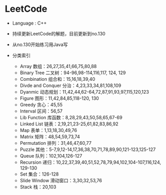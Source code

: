 # LeetCode

* Language : C++

* 持续更新LeetCode的解题，目前更新到no.130
* 从no.130开始练习用Java写

* 分类索引
  * Array 数组：26,27,35,41,66,75,80,88
  * Binary Tree 二叉树：94-96,98-114,116,117, 124, 129
  * Combination 组合和：15,16,18,39,40
  * Divde and Conquer 分治：4,23,33,34,81,108,109
  * Dyanmic 动态规划：11,42,44,62-64,72,87,91,93,97,115,120,123
  * Figure 图形：11,42,84,85,118-120, 130
  * Greedy 贪心：45,55
  * Interval 区间：56,57
  * Lib Function 库函数：8,28,29,43,50,58,65,67-69
  * Linked List 链表：2,19,21,23-25,61,82,83,86,92
  * Map 表单：1,13,18,30,49,76
  * Matrix 矩阵：48,54,59,73,74
  * Permutation 排列：31,46,47,60,77
  * Puzzle 其他：5-7,9,12-14,17,36,38,70,71,78,89,90,121-123,125-127
  * Queue 队列：102,104,126-127
  * Recursion 递归：10,22,37,39,40,51,52,78,79,94,102,104-107,116,124, 129-130
  * Set 集合：126-128
  * Slide Window 滑动窗口：3,30,32,53,76
  * Stack 栈：20,103
